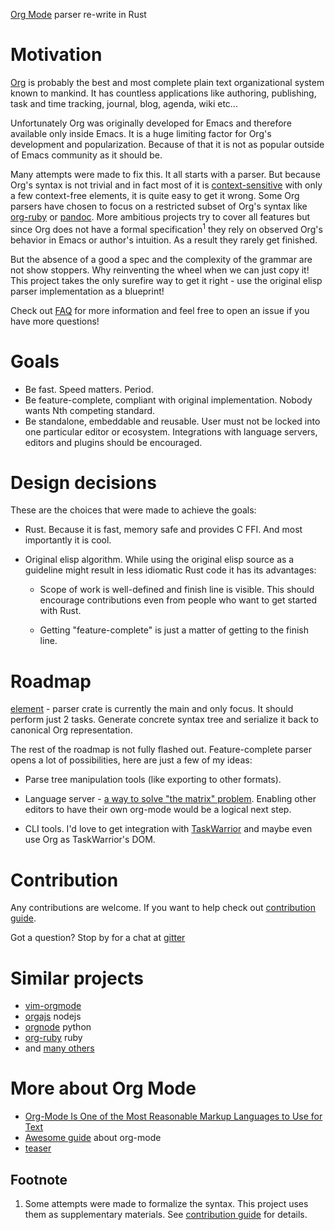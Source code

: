 [Org Mode](https://orgmode.org/) parser re-write in Rust


# Motivation

[Org](https://orgmode.org/) is probably the best and most complete plain text
organizational system known to mankind. It has countless applications like
authoring, publishing, task and time tracking, journal, blog, agenda, wiki
etc...

Unfortunately Org was originally developed for Emacs and therefore
available only inside Emacs. It is a huge limiting factor for Org's development
and popularization. Because of that it is not as popular outside of Emacs
community as it should be.

Many attempts were made to fix this. It all starts with a parser.
But because Org's syntax is not trivial and in fact most of it is
[context-sensitive](https://en.wikipedia.org/wiki/Chomsky_hierarchy#Type-1_grammars)
with only a few context-free elements, it is quite easy to get it wrong. 
Some Org parsers have chosen to focus on a restricted subset of Org's syntax like
[org-ruby](https://github.com/wallyqs/org-ruby) or [pandoc](https://pandoc.org/).
More ambitious projects try to cover all features but since Org does not have a
formal specification<sup>1</sup> they rely on observed Org's behavior in Emacs
or author's intuition.  As a result they rarely get finished.

But the absence of a good a spec and the complexity of the grammar are not show
stoppers. Why reinventing the wheel when we can just copy it!  This project
takes the only surefire way to get it right - use the original elisp parser
implementation as a blueprint!


Check out [FAQ](https://github.com/org-rs/org-rs/wiki/FAQ) for more information 
and feel free to open an issue if you have more questions!

# Goals

- Be fast. Speed matters. Period.
- Be feature-complete, compliant with original implementation. Nobody wants Nth competing standard.
- Be standalone, embeddable and reusable. User must not be locked into 
one particular editor or ecosystem. Integrations with language servers,
 editors and plugins should be encouraged.


# Design decisions

These are the choices that were made to achieve the goals:

- Rust. Because it is fast, memory safe and provides C FFI. And most importantly it is cool.

- Original elisp algorithm. While using the original elisp source as a guideline
  might result in less idiomatic Rust code it has its advantages:

  - Scope of work is well-defined and finish line is visible. This should encourage
    contributions even from people who want to get started with Rust.

  - Getting "feature-complete" is just a matter of getting to the finish line.


# Roadmap

[element](rust/element) - parser crate is currently the main and only focus.
It should perform just 2 tasks. Generate concrete syntax tree and serialize it
back to canonical Org representation.

The rest of the roadmap is not fully flashed out. Feature-complete parser opens 
a lot of possibilities, here are just a few of my ideas:

- Parse tree manipulation tools (like exporting to other formats).
- Language server - [a way to solve "the matrix" problem](https://langserver.org/).
  Enabling other editors to have their own org-mode would be a logical next step.

- CLI tools. I'd love to get integration with
  [TaskWarrior](https://github.com/GothenburgBitFactory/taskwarrior)
  and maybe even use Org as TaskWarrior's DOM.


# Contribution

Any contributions are welcome. If you want to help check out
[contribution guide](CONTRIBUTING.org).

Got a question? Stop by for a chat at [gitter](https://gitter.im/org-rs/community)

# Similar projects

- [vim-orgmode](https://github.com/jceb/vim-orgmode)
- [orgajs](https://github.com/xiaoxinghu/orgajs) nodejs
- [orgnode](http://members.optusnet.com.au/~charles57/GTD/orgnode.html) python
- [org-ruby](https://github.com/wallyqs/org-ruby) ruby
- and [many others](https://orgmode.org/worg/org-tools/index.html)


# More about Org Mode


- [Org-Mode Is One of the Most Reasonable Markup Languages to Use for Text](https://karl-voit.at/2017/09/23/orgmode-as-markup-only/)
- [Awesome guide](http://doc.norang.ca/org-mode.html) about org-mode
- [teaser](https://github.com/novoid/org-mode-workshop/blob/master/featureshow/org-mode-teaser.org)



## Footnote

1. Some attempts were made to formalize the syntax. This project uses them as supplementary materials.
See [contribution guide](CONTRIBUTING.org) for details.

